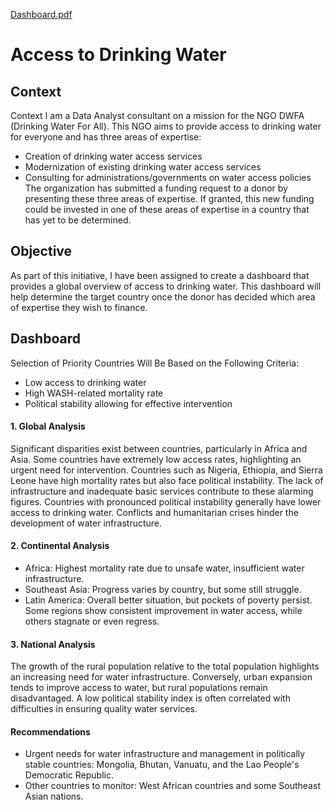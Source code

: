 [Dashboard.pdf](https://github.com/user-attachments/files/19264935/Dashboard.pdf)
# Access to Drinking Water

## Context
Context
I am a Data Analyst consultant on a mission for the NGO DWFA (Drinking Water For All). This NGO aims to provide access to drinking water for everyone and has three areas of expertise:
- Creation of drinking water access services
- Modernization of existing drinking water access services
- Consulting for administrations/governments on water access policies
The organization has submitted a funding request to a donor by presenting these three areas of expertise.
If granted, this new funding could be invested in one of these areas of expertise in a country that has yet to be determined.

## Objective
As part of this initiative, I have been assigned to create a dashboard that provides a global overview of access to drinking water. This dashboard will help determine the target country once the donor has decided which area of expertise they wish to finance.

## Dashboard
Selection of Priority Countries Will Be Based on the Following Criteria:
- Low access to drinking water
- High WASH-related mortality rate
- Political stability allowing for effective intervention
  
#### 1. Global Analysis
Significant disparities exist between countries, particularly in Africa and Asia. Some countries have extremely low access rates, highlighting an urgent need for intervention. Countries such as Nigeria, Ethiopia, and Sierra Leone have high mortality rates but also face political instability. The lack of infrastructure and inadequate basic services contribute to these alarming figures. Countries with pronounced political instability generally have lower access to drinking water. Conflicts and humanitarian crises hinder the development of water infrastructure.

#### 2. Continental Analysis
- Africa: Highest mortality rate due to unsafe water, insufficient water infrastructure.
- Southeast Asia: Progress varies by country, but some still struggle.
- Latin America: Overall better situation, but pockets of poverty persist.
Some regions show consistent improvement in water access, while others stagnate or even regress.

#### 3. National Analysis
The growth of the rural population relative to the total population highlights an increasing need for water infrastructure. Conversely, urban expansion tends to improve access to water, but rural populations remain disadvantaged. A low political stability index is often correlated with difficulties in ensuring quality water services.

#### Recommendations
- Urgent needs for water infrastructure and management in politically stable countries: Mongolia, Bhutan, Vanuatu, and the Lao People's Democratic Republic.
- Other countries to monitor: West African countries and some Southeast Asian nations.
